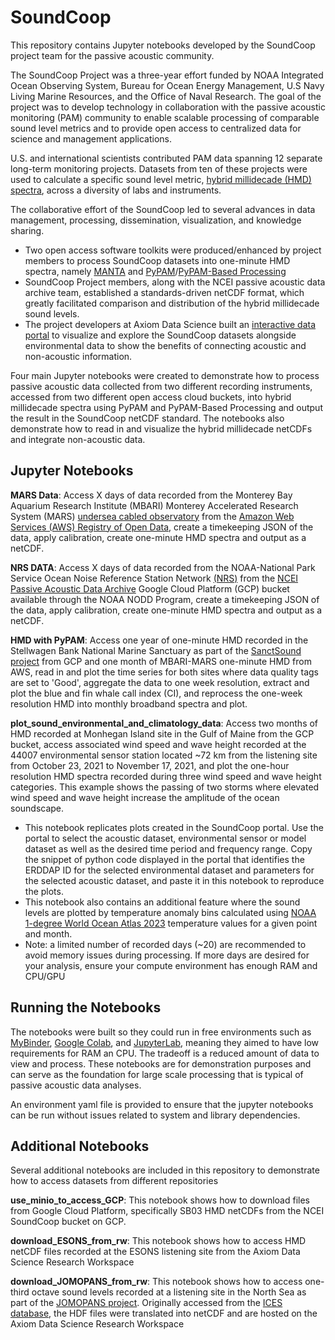 # SoundCoop
This repository contains Jupyter notebooks developed by the SoundCoop project team for the passive acoustic community.

The SoundCoop Project was a three-year effort funded by NOAA Integrated Ocean Observing System, Bureau for Ocean Energy Management, U.S Navy Living Marine Resources, and the Office of Naval Research. The goal of the project was to develop technology in collaboration with the passive acoustic monitoring (PAM) community to enable scalable processing of comparable sound level metrics and to provide open access to centralized data for science and management applications. 

U.S. and international scientists contributed PAM data spanning 12 separate long-term monitoring projects. Datasets from ten of these projects were used to calculate a specific sound level metric, [hybrid millidecade (HMD) spectra](https://doi.org/10.1121/10.0003324), across a diversity of labs and instruments.

The collaborative effort of the SoundCoop led to several advances in data management, processing, dissemination, visualization, and knowledge sharing. 
* Two open access software toolkits were produced/enhanced by project members to process SoundCoop datasets into one-minute HMD spectra, namely [MANTA](https://bitbucket.org/CLO-BRP/manta-wiki/wiki/Home) and [PyPAM](https://github.com/lifewatch/pypam)/[PyPAM-Based Processing](https://pypi.org/project/mbari-pbp/)
* SoundCoop Project members, along with the NCEI passive acoustic data archive team, established a standards-driven netCDF format, which greatly facilitated comparison and distribution of the hybrid millidecade sound levels.
* The project developers at Axiom Data Science built an [interactive data portal](https://soundcoop.portal.axds.co/#) to visualize and explore the SoundCoop datasets alongside environmental data to show the benefits of connecting acoustic and non-acoustic information.

Four main Jupyter notebooks were created to demonstrate how to process passive acoustic data collected from two different recording instruments, accessed from two different open access cloud buckets, into hybrid millidecade spectra using PyPAM and PyPAM-Based Processing and output the result in the SoundCoop netCDF standard. The notebooks also demonstrate how to read in and visualize the hybrid millidecade netCDFs and integrate non-acoustic data.

## Jupyter Notebooks
**MARS Data**: Access X days of data recorded from the Monterey Bay Aquarium Research Institute (MBARI) Monterey Accelerated Research System (MARS) [undersea cabled observatory](https://www.mbari.org/data/passive-acoustic-data/) from the [Amazon Web Services (AWS) Registry of Open Data](https://www.mbari.org/project/open-acoustic-data/), create a timekeeping JSON of the data, apply calibration, create one-minute HMD spectra and output as a netCDF.

**NRS DATA**: Access X days of data recorded from the NOAA-National Park Service Ocean Noise Reference Station Network [(NRS)](https://www.pmel.noaa.gov/acoustics/ocean-noise-reference.html) from the [NCEI Passive Acoustic Data Archive](https://www.ncei.noaa.gov/products/passive-acoustic-data) Google Cloud Platform (GCP) bucket available through the NOAA NODD Program, create a timekeeping JSON of the data, apply calibration, create one-minute HMD spectra and output as a netCDF.

**HMD with PyPAM**: Access one year of one-minute HMD recorded in the Stellwagen Bank National Marine Sanctuary as part of the [SanctSound project](https://sanctuaries.noaa.gov/science/monitoring/sound/sanctsound.html) from GCP and one month of MBARI-MARS one-minute HMD from AWS, read in and plot the time series for both sites where data quality tags are set to 'Good', aggregate the data to one week resolution, extract and plot the blue and fin whale call index (CI), and reprocess the one-week resolution HMD into monthly broadband spectra and plot.

**plot_sound_environmental_and_climatology_data**: Access two months of HMD recorded at Monhegan Island site in the Gulf of Maine from the GCP bucket, access associated wind speed and wave height recorded at the 44007 environmental sensor station located ~72 km from the listening site from October 23, 2021 to November 17, 2021, and plot the one-hour resolution HMD spectra recorded during three wind speed and wave height categories. This example shows the passing of two storms where elevated wind speed and wave height increase the amplitude of the ocean soundscape.
  + This notebook replicates plots created in the SoundCoop portal. Use the portal to select the acoustic dataset, environmental sensor or model dataset as well as the desired time period and frequency range. Copy the snippet of python code displayed in the portal that identifies the ERDDAP ID for the selected environmental dataset and parameters for the selected acoustic dataset, and paste it in this notebook to reproduce the plots.
  + This notebook also contains an additional feature where the sound levels are plotted by temperature anomaly bins calculated using [NOAA 1-degree World Ocean Atlas 2023](https://www.ncei.noaa.gov/products/world-ocean-atlas) temperature values for a given point and month.
  + Note: a limited number of recorded days (~20) are recommended to avoid memory issues during processing. If more days are desired for your analysis, ensure your compute environment has enough RAM and CPU/GPU

## Running the Notebooks
The notebooks were built so they could run in free environments such as [MyBinder](https://mybinder.org/), [Google Colab](https://colab.research.google.com/), and [JupyterLab](https://jupyter.org/), meaning they aimed to have low requirements for RAM an CPU. The tradeoff is a reduced amount of data to view and process. These notebooks are for demonstration purposes and can serve as the foundation for large scale processing that is typical of passive acoustic data analyses. 

An environment yaml file is provided to ensure that the jupyter notebooks can be run without issues related to system and library dependencies.

## Additional Notebooks
Several additional notebooks are included in this repository to demonstrate how to access datasets from different repositories

**use_minio_to_access_GCP**: This notebook shows how to download files from Google Cloud Platform, specifically SB03 HMD netCDFs from the NCEI SoundCoop bucket on GCP.

**download_ESONS_from_rw**: This notebook shows how to access HMD netCDF files recorded at the ESONS listening site from the Axiom Data Science Research Workspace

**download_JOMOPANS_from_rw**: This notebook shows how to access one-third octave sound levels recorded at a listening site in the North Sea as part of the [JOMOPANS project](https://northsearegion.eu/jomopans/). Originally accessed from the [ICES database](https://www.ices.dk/data/data-portals/Pages/Continuous-Noise.aspx), the HDF files were translated into netCDF and are hosted on the Axiom Data Science Research Workspace
